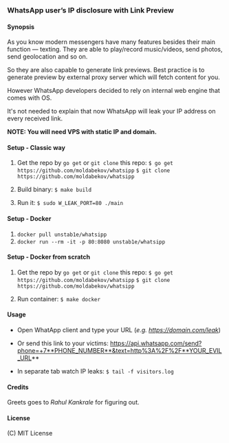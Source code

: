 ### WhatsApp user’s IP disclosure with Link Preview

#### Synopsis

As you know modern messengers have many features besides their main function — texting.
They are able to play/record music/videos, send photos, send geolocation and so on.

So they are also capable to generate link previews.
Best practice is to generate preview by external proxy server which will fetch content for you. 

However WhatsApp developers decided to rely on internal web engine that comes with OS.

It's not needed to explain that now WhatsApp will leak your IP address on every received link.  

**NOTE: You will need VPS with static IP and domain.**

#### Setup - Classic way

1. Get the repo by `go get` or `git clone` this repo:
`$ go get https://github.com/moldabekov/whatsipp`
`$ git clone https://github.com/moldabekov/whatsipp`

2. Build binary:
`$ make build`

3. Run it:
`$ sudo W_LEAK_PORT=80 ./main`

#### Setup - Docker

1. `docker pull unstab1e/whatsipp`
2. `docker run --rm -it -p 80:8080 unstab1e/whatsipp`

#### Setup - Docker from scratch

1. Get the repo by `go get` or `git clone` this repo:
`$ go get https://github.com/moldabekov/whatsipp`
`$ git clone https://github.com/moldabekov/whatsipp`

2. Run container:
`$ make docker`

#### Usage

* Open WhatApp client and type your URL (*e.g. https://domain.com/leak*)

* Or send this link to your victims: https://api.whatsapp.com/send?phone=+7**PHONE_NUMBER**&text=http%3A%2F%2F**YOUR_EVIL_URL**

* In separate tab watch IP leaks:
`$ tail -f visitors.log`

#### Credits
Greets goes to *Rahul Kankrale* for figuring out.

#### License
(C) MIT License
